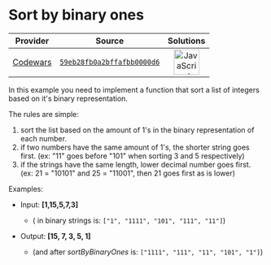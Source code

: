 [_metadata_:generated]: - "true"

# Sort by binary ones

<!-- INFO TABLE BEGIN -->

| Provider                                        | Source                                                                               | Solutions                                                                                                                                                    |
| :---------------------------------------------: | :----------------------------------------------------------------------------------: | :----------------------------------------------------------------------------------------------------------------------------------------------------------: |
| [Codewars](../../../docs/providers/Codewars.md) | [`59eb28fb0a2bffafbb0000d6`](https://www.codewars.com/kata/59eb28fb0a2bffafbb0000d6) | [<img src="https://res.cloudinary.com/rascaltwo/image/upload/v1631924076/javascript_ehszr7.svg" alt="JavaScript" title="JavaScript" width="50" />](solve.js) |

<!-- INFO TABLE END -->

In this example you need to implement a function that sort a list of integers based on it's binary representation. 

The rules are simple:

  1. sort the list based on the amount of 1's in the binary representation of each number. 
  2. if two numbers have the same amount of 1's, the shorter string goes first. (ex: "11" goes before "101" when sorting 3 and 5 respectively)
  3. if the strings have the same length, lower decimal number goes first. (ex:  21 = "10101" and 25 = "11001", then 21 goes first as is lower) 

Examples:

  - Input: **[1,15,5,7,3]** 
    - ( in binary strings is: `["1", "1111", "101", "111", "11"]`)


  - Output: **[15, 7, 3, 5, 1]**
    - (and after _sortByBinaryOnes_ is: `["1111", "111", "11", "101", "1"]`)


